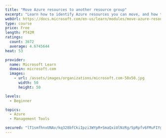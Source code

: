 ```yaml
---
title: "Move Azure resources to another resource group"
excerpt: "Learn how to identify Azure resources you can move, and how to move them to a new resource group."
webUrl: https://docs.microsoft.com/en-us/learn/modules/move-azure-resources-another-resource-group/
type: course
price: Free
length: PT42M
ratings:
  count: 3672
  average: 4.6745644
heat: 53

provider:
  name: Microsoft Learn
  domain: microsoft.com
  images:
    - url: /assets/images/organizations/microsoft.com-50x50.jpg
      width: 50
      height: 50

levels:
  - Beginner

topics:
  - Azure
  - Management Tools

secured: "lT1smfhnxUNAv/kq328bfCkiIpzi3WYpR+SmaQxiUlNzRg/5pRpfv6FMuFIYg1GbO9a7H7/4drEGQGn2VE12TovEiw7lSnnZqQDZYG58HETZzmqd3e2G4x88gYZ5kjjQk2mfnO741sOORHK6YowQL0jUPKwy8dDiqxuwBpxdA/NFXIkjSR7iX8Uw3/nMq7he/Xi4dfrZCJnMj5bvzcdw2bH1rt41KFFLcQdBlrEiVULY3pLgNekuV5sP5OLpd/Rc1sXt+skIBAF7tWfDqT/FVEJO1NGXnhTyOkxKyuzAZQ2EJPtavG9QqYwsS2sYx/G2QJeAlBYLUiIha1WJ8GF2Db0aNtED5V5COm7Itgu3Zgnsa87u6QuHaDmI50YcGrIySk7UP6E5RbiE5uLpJMB03ye+pI67Qh/aXnPJ/FNjFq0=;5l+v4XtZh0B7I5kQ8GydHQ=="
---
```



